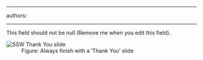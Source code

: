 

---
authors:

---




<span class='intro'> This field should not be null (Remove me when you edit this field). </span>


  <dl>
    <dt><img class="ms-rteCustom-ImageArea" alt="SSW Thank You slide" src="/Standards/Communication/RulesToBetterPowerpointPresentations/PublishingImages/ThankSlide.jpg" /></dt>
    <dd class="ms-rteCustom-FigureNormal">Figure&#58; Always finish with a ‘Thank You’ slide</dd>
</dl>



